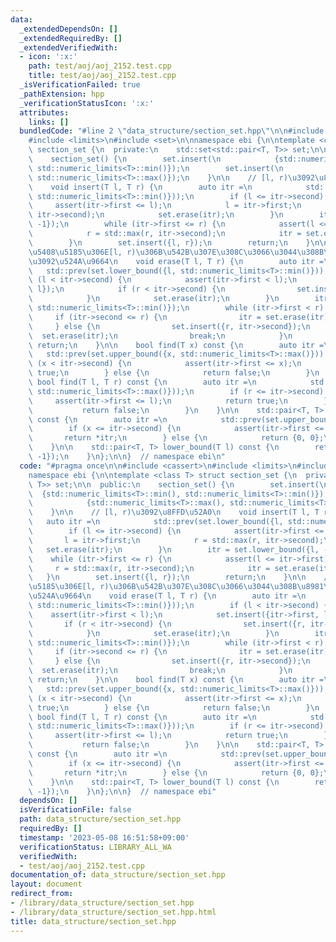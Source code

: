 ```yaml
---
data:
  _extendedDependsOn: []
  _extendedRequiredBy: []
  _extendedVerifiedWith:
  - icon: ':x:'
    path: test/aoj/aoj_2152.test.cpp
    title: test/aoj/aoj_2152.test.cpp
  _isVerificationFailed: true
  _pathExtension: hpp
  _verificationStatusIcon: ':x:'
  attributes:
    links: []
  bundledCode: "#line 2 \"data_structure/section_set.hpp\"\n\n#include <cassert>\n\
    #include <limits>\n#include <set>\n\nnamespace ebi {\n\ntemplate <class T> struct\
    \ section_set {\n  private:\n    std::set<std::pair<T, T>> set;\n\n  public:\n\
    \    section_set() {\n        set.insert(\n            {std::numeric_limits<T>::min(),\
    \ std::numeric_limits<T>::min()});\n        set.insert(\n            {std::numeric_limits<T>::max(),\
    \ std::numeric_limits<T>::max()});\n    }\n\n    // [l, r)\u3092\u8FFD\u52A0\n\
    \    void insert(T l, T r) {\n        auto itr =\n            std::prev(set.lower_bound({l,\
    \ std::numeric_limits<T>::min()}));\n        if (l <= itr->second) {\n       \
    \     assert(itr->first <= l);\n            l = itr->first;\n            r = std::max(r,\
    \ itr->second);\n            set.erase(itr);\n        }\n        itr = set.lower_bound({l,\
    \ -1});\n        while (itr->first <= r) {\n            assert(l <= itr->first);\n\
    \            r = std::max(r, itr->second);\n            itr = set.erase(itr);\n\
    \        }\n        set.insert({l, r});\n        return;\n    }\n\n    // \u96C6\
    \u5408\u5185\u306E[l, r)\u306B\u542B\u307E\u308C\u3066\u3044\u308B\u8981\u7D20\
    \u3092\u524A\u9664\n    void erase(T l, T r) {\n        auto itr =\n         \
    \   std::prev(set.lower_bound({l, std::numeric_limits<T>::min()}));\n        if\
    \ (l < itr->second) {\n            assert(itr->first < l);\n            set.insert({itr->first,\
    \ l});\n            if (r < itr->second) {\n                set.insert({r, itr->second});\n\
    \            }\n            set.erase(itr);\n        }\n        itr = set.lower_bound({l,\
    \ std::numeric_limits<T>::min()});\n        while (itr->first < r) {\n       \
    \     if (itr->second <= r) {\n                itr = set.erase(itr);\n       \
    \     } else {\n                set.insert({r, itr->second});\n              \
    \  set.erase(itr);\n                break;\n            }\n        }\n       \
    \ return;\n    }\n\n    bool find(T x) const {\n        auto itr =\n         \
    \   std::prev(set.upper_bound({x, std::numeric_limits<T>::max()}));\n        if\
    \ (x < itr->second) {\n            assert(itr->first <= x);\n            return\
    \ true;\n        } else {\n            return false;\n        }\n    }\n\n   \
    \ bool find(T l, T r) const {\n        auto itr =\n            std::prev(set.upper_bound({l,\
    \ std::numeric_limits<T>::max()}));\n        if (r <= itr->second) {\n       \
    \     assert(itr->first <= l);\n            return true;\n        } else {\n \
    \           return false;\n        }\n    }\n\n    std::pair<T, T> belong(T x)\
    \ const {\n        auto itr =\n            std::prev(set.upper_bound({x, std::numeric_limits<T>::max()}));\n\
    \        if (x <= itr->second) {\n            assert(itr->first <= x);\n     \
    \       return *itr;\n        } else {\n            return {0, 0};\n        }\n\
    \    }\n\n    std::pair<T, T> lower_bound(T l) const {\n        return *set.lower_bound({l,\
    \ -1});\n    }\n};\n\n}  // namespace ebi\n"
  code: "#pragma once\n\n#include <cassert>\n#include <limits>\n#include <set>\n\n\
    namespace ebi {\n\ntemplate <class T> struct section_set {\n  private:\n    std::set<std::pair<T,\
    \ T>> set;\n\n  public:\n    section_set() {\n        set.insert(\n          \
    \  {std::numeric_limits<T>::min(), std::numeric_limits<T>::min()});\n        set.insert(\n\
    \            {std::numeric_limits<T>::max(), std::numeric_limits<T>::max()});\n\
    \    }\n\n    // [l, r)\u3092\u8FFD\u52A0\n    void insert(T l, T r) {\n     \
    \   auto itr =\n            std::prev(set.lower_bound({l, std::numeric_limits<T>::min()}));\n\
    \        if (l <= itr->second) {\n            assert(itr->first <= l);\n     \
    \       l = itr->first;\n            r = std::max(r, itr->second);\n         \
    \   set.erase(itr);\n        }\n        itr = set.lower_bound({l, -1});\n    \
    \    while (itr->first <= r) {\n            assert(l <= itr->first);\n       \
    \     r = std::max(r, itr->second);\n            itr = set.erase(itr);\n     \
    \   }\n        set.insert({l, r});\n        return;\n    }\n\n    // \u96C6\u5408\
    \u5185\u306E[l, r)\u306B\u542B\u307E\u308C\u3066\u3044\u308B\u8981\u7D20\u3092\
    \u524A\u9664\n    void erase(T l, T r) {\n        auto itr =\n            std::prev(set.lower_bound({l,\
    \ std::numeric_limits<T>::min()}));\n        if (l < itr->second) {\n        \
    \    assert(itr->first < l);\n            set.insert({itr->first, l});\n     \
    \       if (r < itr->second) {\n                set.insert({r, itr->second});\n\
    \            }\n            set.erase(itr);\n        }\n        itr = set.lower_bound({l,\
    \ std::numeric_limits<T>::min()});\n        while (itr->first < r) {\n       \
    \     if (itr->second <= r) {\n                itr = set.erase(itr);\n       \
    \     } else {\n                set.insert({r, itr->second});\n              \
    \  set.erase(itr);\n                break;\n            }\n        }\n       \
    \ return;\n    }\n\n    bool find(T x) const {\n        auto itr =\n         \
    \   std::prev(set.upper_bound({x, std::numeric_limits<T>::max()}));\n        if\
    \ (x < itr->second) {\n            assert(itr->first <= x);\n            return\
    \ true;\n        } else {\n            return false;\n        }\n    }\n\n   \
    \ bool find(T l, T r) const {\n        auto itr =\n            std::prev(set.upper_bound({l,\
    \ std::numeric_limits<T>::max()}));\n        if (r <= itr->second) {\n       \
    \     assert(itr->first <= l);\n            return true;\n        } else {\n \
    \           return false;\n        }\n    }\n\n    std::pair<T, T> belong(T x)\
    \ const {\n        auto itr =\n            std::prev(set.upper_bound({x, std::numeric_limits<T>::max()}));\n\
    \        if (x <= itr->second) {\n            assert(itr->first <= x);\n     \
    \       return *itr;\n        } else {\n            return {0, 0};\n        }\n\
    \    }\n\n    std::pair<T, T> lower_bound(T l) const {\n        return *set.lower_bound({l,\
    \ -1});\n    }\n};\n\n}  // namespace ebi"
  dependsOn: []
  isVerificationFile: false
  path: data_structure/section_set.hpp
  requiredBy: []
  timestamp: '2023-05-08 16:51:58+09:00'
  verificationStatus: LIBRARY_ALL_WA
  verifiedWith:
  - test/aoj/aoj_2152.test.cpp
documentation_of: data_structure/section_set.hpp
layout: document
redirect_from:
- /library/data_structure/section_set.hpp
- /library/data_structure/section_set.hpp.html
title: data_structure/section_set.hpp
---
```

